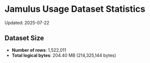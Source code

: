 # Jamulus Usage Dataset Statistics

Updated: 2025-07-22

## Dataset Size
- **Number of rows**: 1,522,011
- **Total logical bytes**: 204.40 MB (214,325,144 bytes)
